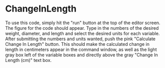 # ChangeInLength
To use this code, simply hit the "run" button at the top of the editor screen.  The figure for the code should appear.  Type in the numbers of the desired weight, diameter, and length and select the desired units for each variable.  After submitting the numbers and units wanted, push the pink "Calculate Change In Length" button.  This should make the calculated change in length in centimeters appear in the command window, as well as the light gray box left of the variable boxes and directly above the gray "Change In Length (cm)" text box.
